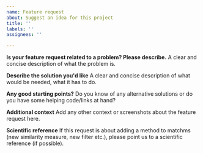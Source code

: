 ```yaml
---
name: Feature request
about: Suggest an idea for this project
title: ''
labels: ''
assignees: ''

---
```


**Is your feature request related to a problem? Please describe.**
A clear and concise description of what the problem is. 

**Describe the solution you'd like**
A clear and concise description of what would be needed, what it has to do.

**Any good starting points?**
Do you know of any alternative solutions or do you have some helping code/links at hand?

**Additional context**
Add any other context or screenshots about the feature request here.

**Scientific reference**
If this request is about adding a method to matchms (new similarity measure, new filter etc.), please point us to a scientific reference (if possible).
